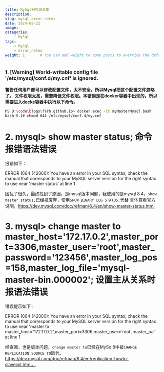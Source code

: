 ```yaml
---
title: MySql报错记录集
description:
slug: mysql_error_notes
date: 2024-08-21
image: 
categories:
    - MySql
tags:
    - MySql
    - error_notes
weight: 1       # You can add weight to some posts to override the default sorting (date descending)
---
```


### 1. [Warning] World-writable config file '/etc/mysql/conf.d/my.cnf' is ignored.
**警告任何用户都可以修改配置文件，太不安全，所以Mysql把这个配置文件忽略了。 文件权限太高，需要降低文件权限。本错误是在docker容器中出现的，所以需要进入docke容器中执行以下命令。**

```sh
PS D:\code\blogs\farb.github.io> docker exec -it myMasterMysql bash
bash-5.1# chmod 644 /etc/mysql/conf.d/my.cnf
```

# 2. mysql> show master status; 命令报错语法错误
报错如下：

ERROR 1064 (42000): You have an error in your SQL syntax; check the manual that corresponds to your MySQL server version for the right syntax to use near 'master status' at line 1

困扰了很久，最终找到了原因，是mysql版本问题，我使用的是mysql 8.4，`show master status;`已经被废弃，使用`SHOW BINARY LOG STATUS;`代替
具体查看官方说明，https://dev.mysql.com/doc/refman/8.4/en/show-master-status.html

# 3. mysql> change master to master_host='172.17.0.2',master_port=3306,master_user='root',master_password='123456',master_log_pos=158,master_log_file='mysql-master-bin.000002'; 设置主从关系时报语法错误
错误提示如下：

ERROR 1064 (42000): You have an error in your SQL syntax; check the manual that corresponds to your MySQL server version for the right syntax to use near 'master to master_host='172.17.0.2',master_port=3306,master_user='root',master_pa' at line 1

经查阅，也是版本问题，`change master to`已经在MySql8中被`CHANGE REPLICATION SOURCE TO`取代，https://dev.mysql.com/doc/refman/8.4/en/replication-howto-slaveinit.html。